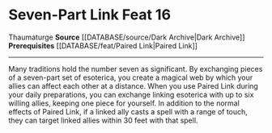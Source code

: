 ﻿---
feat: Seven-Part Link
id: '3728'
level: '16'
name: Seven-Part Link
prerequisite: '[[DATABASE/feat/Paired Link|Paired Link]]'
rarity: Common
source: '[[DATABASE/source/Dark Archive|Dark Archive]]'
trait:
- '[[DATABASE/trait/Thaumaturge|Thaumaturge]]'
type: Feat

---
# Seven-Part Link <span class="item-type">Feat 16</span>

<span class="item-trait">Thaumaturge</span>
**Source** [[DATABASE/source/Dark Archive|Dark Archive]]
**Prerequisites** [[DATABASE/feat/Paired Link|Paired Link]]

---
Many traditions hold the number seven as significant. By exchanging pieces of a seven-part set of esoterica, you create a magical web by which your allies can affect each other at a distance. When you use Paired Link during your daily preparations, you can exchange linking esoterica with up to six willing allies, keeping one piece for yourself. In addition to the normal effects of Paired Link, if a linked ally casts a spell with a range of touch, they can target linked allies within 30 feet with that spell.